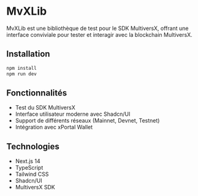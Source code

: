 # MvXLib

MvXLib est une bibliothèque de test pour le SDK MultiversX, offrant une interface conviviale pour tester et interagir avec la blockchain MultiversX.

## Installation

```bash
npm install
npm run dev
```

## Fonctionnalités

- Test du SDK MultiversX
- Interface utilisateur moderne avec Shadcn/UI
- Support de différents réseaux (Mainnet, Devnet, Testnet)
- Intégration avec xPortal Wallet

## Technologies

- Next.js 14
- TypeScript
- Tailwind CSS
- Shadcn/UI
- MultiversX SDK 